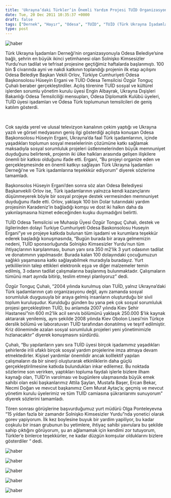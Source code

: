 ```yaml
---
title: 'Ukrayna’daki Türkler’in Önemli Yardım Projesi TUİD Organizasyonu’nda Odesa’da Gerçekleşiyor'
date: Tue, 20 Dec 2011 10:35:37 +0000
draft: false
tags: ["Dernek", "Hayır", "Odesa", "TUİD", "TUİD (Türk Ukrayna İşadamları Derneği)"]
type: post
---
```


![haber](https://burakpehlivan.org/tuid_images/solnushko.jpg)








































Türk Ukrayna İşadamları Derneği’nin organizasyonuyla Odesa Belediye’sine bağlı, şehrin en büyük ikinci yetimhanesi olan Solnişko Kimsesizler Yurdu’nun tadilat ve tefrisat projesine geçtiğimiz haftalarda başlanmıştı. 100 bin $ civarında ayni ve nakdi katkının toplandığı projenin ilk etap açılışını Odesa Belediye Başkan Vekili Orlov, Türkiye Cumhuriyeti Odesa Başkonsolosu Hüseyin Ergani ve TUİD Odesa Temsilcisi Özgür Tonguç Çuhalı beraber gerçekleştirdiler. Açılış törenine TUİD sosyal ve kültürel işlerden sorumlu yönetim kurulu üyesi Engin Albayrak, Ukrayna Dışişleri Bakanlığı Odesa Temsilciliği mensupları, Odesa Diplomatik Kulübü üyeleri, TUİD üyesi işadamları ve Odesa Türk toplumunun temsilcileri de geniş katılım gösterdi.






 

Cok sayida yerel ve ulusal televizyon kanalının çekim yaptığı ve Ukrayna yazılı ve görsel medyasının geniş ilgi gösterdiği açılışta konuşan Odesa Başkonsolosu Hüseyin Ergani, Ukrayna’da faal Türk işadamlarının, içinde yaşadıkları toplumun sosyal meselelerinin çözümüne katkı sağlamak maksadıyla sosyal sorumluluk projeleri üstlenmelerinden büyük memnuniyet duyduğunu belirterek, projenin iki ülke halkları arasında gelişen ilişkilere önemli bir katkısı olduğunu ifade etti. Ergani, “Bu projeyi organize eden ve gerçekleşmesinde en önemli katkıyı sağlayan Türk Ukrayna İşadamları Derneği’ne ve Türk işadamlarına teşekkkür ediyorum” diyerek sözlerine tamamladı.

Başkonsolos Hüseyin Ergani’den sonra söz alan Odesa Belediyesi Başkanvekili Orlov ise, Türk işadamlarının yalnızca kendi kazançlarını düşünmeyerek böyle bir sosyal projeye destek vermesinden memnuniyet duyduğunu ifade etti. Orlov, yaklaşık 100 bin Dolar tutarındaki yardım projesinin Karadeniz’in bağladığı komşu ve dost iki halkın daha da yakınlaşmasına hizmet edeceğinden kuşku duymadığıni belirtti.

TUİD Odesa Temsilcisi ve Muhasip Üyesi Özgür Tonguç Çuhalı, destek ve ilgilerinden dolayi Turkiye Cumhuriyeti Odesa Baskonsolosu Huseyin Ergani”ye ve projeye katkıda bulunan tüm işadami ve kurumlara teşekkür ederek başladığı konuşmasında, “Bugün burada bir araya gelmemizin nedeni, TUİD sponsorluğunda Solnişko Kimsesizler Yurdu’nun tüm ihtiyaçlarının karşılanması, bunun yanı sıra 350 m2’lik 3 yurt odasının tadilat ve donatımının yapılmasıdır. Burada kalan 100 dolayındaki çocuğumuzun sağlıklı yaşamasına katkı sağlayabilmek muradıyla buradayız. Yurt yetkililerinin talep ettikleri elektronik eşya ve diğer malzemeler temin edilmiş, 3 odanın tadilat çalışmalarına başlanmış bulunmaktadır. Çalışmaların tümünü mart ayında bitirip, teslim etmeyi planlıyoruz” dedi.

Özgür Tonguç Çuhalı, “2004 yılında kurulmuş olan TUİD, yalnız Ukrayna’daki Türk işadamlarının çatı organizasyonu değil, aynı zamanda sosyal sorumluluk duygusuyla bir araya gelmiş insanların oluşturduğu bir sivil toplum kuruluşudur. Kurulduğu günden bu yana pek çok sosyal sorumluluk projesi gerçekleştiren TUİD, bu anlamda 2007 yılında Kiev Şehir Hastanesi”nin 600 m2’lik acil servis bölümünü yaklaşık 250.000 $’lık kaynak aktararak yenilemiş, aynı şekilde 2008 yılında Kiev Obolon Lisesi’nin Türkçe derslik bölümü ve laboratuvarı TUİD tarafından donatılmış ve teşrif edilmiştir. Kriz döneminde azalan sosyal sorumluluk projeleri yeni yönetimimizle hızlanacaktır” diyerek konuşmasını sürdürdü.

Çuhalı, “Bu yapılanların yanı sıra TUİD üyesi birçok işadamımız yaşadıkları şehirlerde irili ufaklı birçok sosyal yardım projelerine imza atmaya devam etmektedirler. Kişisel yardımlar önemlidir ancak kolllektif yapılan çalışmaların da bir sinerji oluşturarak etkinliklerin daha güçlü gerçekleştirilmesine katkıda bulundukları inkar edilemez. Bu noktada sözlerime son verirken, yaptıkları topluma faydalı işlerle bizlere ilham kaynağı olan, TUİD’in varolması ve bugünlere ulaşmasında büyük emek sahibi olan eski başkanlarımız Attila Şaylan, Mustafa Başer, Ercan Bekar, Necmi Doğan ve mevcut başkanımız Cem Murat Aytaç’a; geçmiş ve mevcut yönetim kurulu üyelerimiz ve tüm TUİD camiasına şükranlarımı sunuyorum” diyerek sözlerini tamamladı.

Tören sonrası görüşlerine başvurduğumuz yurt müdürü Olga Ponteleyevna “15 yıldan fazla bir zamandır Solnişko Kimsesizler Yurdu”nda yonetici olarak gorev yapiyorum. İlk kez boylesine buyuk bir yardim yapiliyor, bu kadar coşkulu bir insan grubunun bu yetimlere, ihtiyaç sahibi yavrulara bu şekilde sahip çıktığını görüyorum, şu an ağlamamak için kendimi zor tutuyorum, Türkler’e binlerce teşekkürler, ne kadar düzgün komşular olduklarını bizlere gösterdiler “ dedi.

![haber](https://burakpehlivan.org/tuid_images/solnushko12.jpg)

![haber](https://burakpehlivan.org/tuid_images/solnushko15.jpg)

![haber](https://burakpehlivan.org/tuid_images/solnushko16.jpg)

![haber](https://burakpehlivan.org/tuid_images/solnushko17.jpg)

![haber](https://burakpehlivan.org/tuid_images/solnushko18.jpg)

